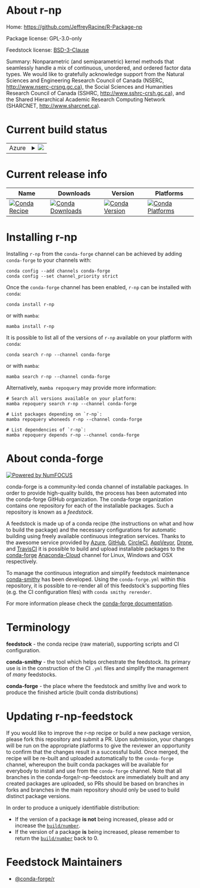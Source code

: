 About r-np
==========

Home: https://github.com/JeffreyRacine/R-Package-np

Package license: GPL-3.0-only

Feedstock license: [BSD-3-Clause](https://github.com/conda-forge/r-np-feedstock/blob/main/LICENSE.txt)

Summary: Nonparametric (and semiparametric) kernel methods that seamlessly handle a mix of continuous, unordered, and ordered factor data types. We would like to gratefully acknowledge support from the Natural Sciences and Engineering Research Council of Canada (NSERC, <http://www.nserc-crsng.gc.ca>), the Social Sciences and Humanities Research Council of Canada (SSHRC, <http://www.sshrc-crsh.gc.ca>), and the Shared Hierarchical Academic Research Computing Network (SHARCNET, <http://www.sharcnet.ca>).

Current build status
====================


<table>
    
  <tr>
    <td>Azure</td>
    <td>
      <details>
        <summary>
          <a href="https://dev.azure.com/conda-forge/feedstock-builds/_build/latest?definitionId=9698&branchName=main">
            <img src="https://dev.azure.com/conda-forge/feedstock-builds/_apis/build/status/r-np-feedstock?branchName=main">
          </a>
        </summary>
        <table>
          <thead><tr><th>Variant</th><th>Status</th></tr></thead>
          <tbody><tr>
              <td>linux_64_r_base4.0</td>
              <td>
                <a href="https://dev.azure.com/conda-forge/feedstock-builds/_build/latest?definitionId=9698&branchName=main">
                  <img src="https://dev.azure.com/conda-forge/feedstock-builds/_apis/build/status/r-np-feedstock?branchName=main&jobName=linux&configuration=linux_64_r_base4.0" alt="variant">
                </a>
              </td>
            </tr><tr>
              <td>linux_64_r_base4.1</td>
              <td>
                <a href="https://dev.azure.com/conda-forge/feedstock-builds/_build/latest?definitionId=9698&branchName=main">
                  <img src="https://dev.azure.com/conda-forge/feedstock-builds/_apis/build/status/r-np-feedstock?branchName=main&jobName=linux&configuration=linux_64_r_base4.1" alt="variant">
                </a>
              </td>
            </tr><tr>
              <td>osx_64_r_base4.0</td>
              <td>
                <a href="https://dev.azure.com/conda-forge/feedstock-builds/_build/latest?definitionId=9698&branchName=main">
                  <img src="https://dev.azure.com/conda-forge/feedstock-builds/_apis/build/status/r-np-feedstock?branchName=main&jobName=osx&configuration=osx_64_r_base4.0" alt="variant">
                </a>
              </td>
            </tr><tr>
              <td>osx_64_r_base4.1</td>
              <td>
                <a href="https://dev.azure.com/conda-forge/feedstock-builds/_build/latest?definitionId=9698&branchName=main">
                  <img src="https://dev.azure.com/conda-forge/feedstock-builds/_apis/build/status/r-np-feedstock?branchName=main&jobName=osx&configuration=osx_64_r_base4.1" alt="variant">
                </a>
              </td>
            </tr><tr>
              <td>win_64_r_base4.0</td>
              <td>
                <a href="https://dev.azure.com/conda-forge/feedstock-builds/_build/latest?definitionId=9698&branchName=main">
                  <img src="https://dev.azure.com/conda-forge/feedstock-builds/_apis/build/status/r-np-feedstock?branchName=main&jobName=win&configuration=win_64_r_base4.0" alt="variant">
                </a>
              </td>
            </tr><tr>
              <td>win_64_r_base4.1</td>
              <td>
                <a href="https://dev.azure.com/conda-forge/feedstock-builds/_build/latest?definitionId=9698&branchName=main">
                  <img src="https://dev.azure.com/conda-forge/feedstock-builds/_apis/build/status/r-np-feedstock?branchName=main&jobName=win&configuration=win_64_r_base4.1" alt="variant">
                </a>
              </td>
            </tr>
          </tbody>
        </table>
      </details>
    </td>
  </tr>
</table>

Current release info
====================

| Name | Downloads | Version | Platforms |
| --- | --- | --- | --- |
| [![Conda Recipe](https://img.shields.io/badge/recipe-r--np-green.svg)](https://anaconda.org/conda-forge/r-np) | [![Conda Downloads](https://img.shields.io/conda/dn/conda-forge/r-np.svg)](https://anaconda.org/conda-forge/r-np) | [![Conda Version](https://img.shields.io/conda/vn/conda-forge/r-np.svg)](https://anaconda.org/conda-forge/r-np) | [![Conda Platforms](https://img.shields.io/conda/pn/conda-forge/r-np.svg)](https://anaconda.org/conda-forge/r-np) |

Installing r-np
===============

Installing `r-np` from the `conda-forge` channel can be achieved by adding `conda-forge` to your channels with:

```
conda config --add channels conda-forge
conda config --set channel_priority strict
```

Once the `conda-forge` channel has been enabled, `r-np` can be installed with `conda`:

```
conda install r-np
```

or with `mamba`:

```
mamba install r-np
```

It is possible to list all of the versions of `r-np` available on your platform with `conda`:

```
conda search r-np --channel conda-forge
```

or with `mamba`:

```
mamba search r-np --channel conda-forge
```

Alternatively, `mamba repoquery` may provide more information:

```
# Search all versions available on your platform:
mamba repoquery search r-np --channel conda-forge

# List packages depending on `r-np`:
mamba repoquery whoneeds r-np --channel conda-forge

# List dependencies of `r-np`:
mamba repoquery depends r-np --channel conda-forge
```


About conda-forge
=================

[![Powered by
NumFOCUS](https://img.shields.io/badge/powered%20by-NumFOCUS-orange.svg?style=flat&colorA=E1523D&colorB=007D8A)](https://numfocus.org)

conda-forge is a community-led conda channel of installable packages.
In order to provide high-quality builds, the process has been automated into the
conda-forge GitHub organization. The conda-forge organization contains one repository
for each of the installable packages. Such a repository is known as a *feedstock*.

A feedstock is made up of a conda recipe (the instructions on what and how to build
the package) and the necessary configurations for automatic building using freely
available continuous integration services. Thanks to the awesome service provided by
[Azure](https://azure.microsoft.com/en-us/services/devops/), [GitHub](https://github.com/),
[CircleCI](https://circleci.com/), [AppVeyor](https://www.appveyor.com/),
[Drone](https://cloud.drone.io/welcome), and [TravisCI](https://travis-ci.com/)
it is possible to build and upload installable packages to the
[conda-forge](https://anaconda.org/conda-forge) [Anaconda-Cloud](https://anaconda.org/)
channel for Linux, Windows and OSX respectively.

To manage the continuous integration and simplify feedstock maintenance
[conda-smithy](https://github.com/conda-forge/conda-smithy) has been developed.
Using the ``conda-forge.yml`` within this repository, it is possible to re-render all of
this feedstock's supporting files (e.g. the CI configuration files) with ``conda smithy rerender``.

For more information please check the [conda-forge documentation](https://conda-forge.org/docs/).

Terminology
===========

**feedstock** - the conda recipe (raw material), supporting scripts and CI configuration.

**conda-smithy** - the tool which helps orchestrate the feedstock.
                   Its primary use is in the construction of the CI ``.yml`` files
                   and simplify the management of *many* feedstocks.

**conda-forge** - the place where the feedstock and smithy live and work to
                  produce the finished article (built conda distributions)


Updating r-np-feedstock
=======================

If you would like to improve the r-np recipe or build a new
package version, please fork this repository and submit a PR. Upon submission,
your changes will be run on the appropriate platforms to give the reviewer an
opportunity to confirm that the changes result in a successful build. Once
merged, the recipe will be re-built and uploaded automatically to the
`conda-forge` channel, whereupon the built conda packages will be available for
everybody to install and use from the `conda-forge` channel.
Note that all branches in the conda-forge/r-np-feedstock are
immediately built and any created packages are uploaded, so PRs should be based
on branches in forks and branches in the main repository should only be used to
build distinct package versions.

In order to produce a uniquely identifiable distribution:
 * If the version of a package **is not** being increased, please add or increase
   the [``build/number``](https://docs.conda.io/projects/conda-build/en/latest/resources/define-metadata.html#build-number-and-string).
 * If the version of a package **is** being increased, please remember to return
   the [``build/number``](https://docs.conda.io/projects/conda-build/en/latest/resources/define-metadata.html#build-number-and-string)
   back to 0.

Feedstock Maintainers
=====================

* [@conda-forge/r](https://github.com/conda-forge/r/)

